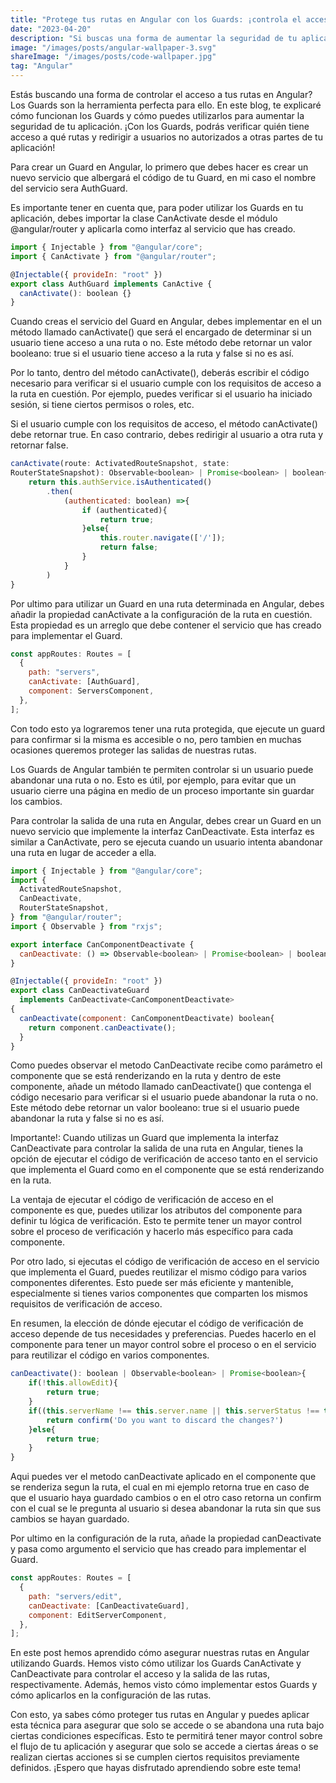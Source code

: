 ```yaml
---
title: "Protege tus rutas en Angular con los Guards: ¡controla el acceso y la salida de rutas de manera eficiente!"
date: "2023-04-20"
description: "Si buscas una forma de aumentar la seguridad de tu aplicación Angular, los Guards son una herramienta clave para controlar el acceso a tus rutas. En este blog, te explicamos cómo funcionan los Guards y cómo puedes utilizarlos para verificar quién tiene acceso a qué rutas. Además, te mostraremos cómo redirigir a usuarios no autorizados a otras partes de tu aplicación. ¡Aprende todo lo que necesitas saber sobre los Guards en Angular aquí!"
image: "/images/posts/angular-wallpaper-3.svg"
shareImage: "/images/posts/code-wallpaper.jpg"
tag: "Angular"
---
```


Estás buscando una forma de controlar el acceso a tus rutas en Angular? Los Guards son la herramienta perfecta para ello. En este blog, te explicaré cómo funcionan los Guards y cómo puedes utilizarlos para aumentar la seguridad de tu aplicación. ¡Con los Guards, podrás verificar quién tiene acceso a qué rutas y redirigir a usuarios no autorizados a otras partes de tu aplicación!

Para crear un Guard en Angular, lo primero que debes hacer es crear un nuevo servicio que albergará el código de tu Guard, en mi caso el nombre del servicio sera AuthGuard.

Es importante tener en cuenta que, para poder utilizar los Guards en tu aplicación, debes importar la clase CanActivate desde el módulo @angular/router y aplicarla como interfaz al servicio que has creado.

```javascript {monokai}
import { Injectable } from "@angular/core";
import { CanActivate } from "@angular/router";

@Injectable({ provideIn: "root" })
export class AuthGuard implements CanActive {
  canActivate(): boolean {}
}
```

Cuando creas el servicio del Guard en Angular, debes implementar en el un método llamado canActivate() que será el encargado de determinar si un usuario tiene acceso a una ruta o no. Este método debe retornar un valor booleano: true si el usuario tiene acceso a la ruta y false si no es así.

Por lo tanto, dentro del método canActivate(), deberás escribir el código necesario para verificar si el usuario cumple con los requisitos de acceso a la ruta en cuestión. Por ejemplo, puedes verificar si el usuario ha iniciado sesión, si tiene ciertos permisos o roles, etc.

Si el usuario cumple con los requisitos de acceso, el método canActivate() debe retornar true. En caso contrario, debes redirigir al usuario a otra ruta y retornar false.

```javascript {monokai}
canActivate(route: ActivatedRouteSnapshot, state:
RouterStateSnapshot): Observable<boolean> | Promise<boolean> | boolean{
    return this.authService.isAuthenticated()
        .then(
            (authenticated: boolean) =>{
                if (authenticated){
                    return true;
                }else{
                    this.router.navigate(['/']);
                    return false;
                }
            }
        )
}
```

Por ultimo para utilizar un Guard en una ruta determinada en Angular, debes añadir la propiedad canActivate a la configuración de la ruta en cuestión. Esta propiedad es un arreglo que debe contener el servicio que has creado para implementar el Guard.

```javascript {monokai}
const appRoutes: Routes = [
  {
    path: "servers",
    canActivate: [AuthGuard],
    component: ServersComponent,
  },
];
```

Con todo esto ya lograremos tener una ruta protegida, que ejecute un guard para confirmar si la misma es accesible o no, pero tambien en muchas ocasiones queremos proteger las salidas de nuestras rutas.

Los Guards de Angular también te permiten controlar si un usuario puede abandonar una ruta o no. Esto es útil, por ejemplo, para evitar que un usuario cierre una página en medio de un proceso importante sin guardar los cambios.

Para controlar la salida de una ruta en Angular, debes crear un Guard en un nuevo servicio que implemente la interfaz CanDeactivate. Esta interfaz es similar a CanActivate, pero se ejecuta cuando un usuario intenta abandonar una ruta en lugar de acceder a ella.

```javascript {monokai}
import { Injectable } from "@angular/core";
import {
  ActivatedRouteSnapshot,
  CanDeactivate,
  RouterStateSnapshot,
} from "@angular/router";
import { Observable } from "rxjs";

export interface CanComponentDeactivate {
  canDeactivate: () => Observable<boolean> | Promise<boolean> | boolean;
}

@Injectable({ provideIn: "root" })
export class CanDeactivateGuard
  implements CanDeactivate<CanComponentDeactivate>
{
  canDeactivate(component: CanComponentDeactivate) boolean{
    return component.canDeactivate();
  }
}
```

Como puedes observar el metodo CanDeactivate recibe como parámetro el componente que se está renderizando en la ruta y dentro de este componente, añade un método llamado canDeactivate() que contenga el código necesario para verificar si el usuario puede abandonar la ruta o no. Este método debe retornar un valor booleano: true si el usuario puede abandonar la ruta y false si no es así.

Importante!: Cuando utilizas un Guard que implementa la interfaz CanDeactivate para controlar la salida de una ruta en Angular, tienes la opción de ejecutar el código de verificación de acceso tanto en el servicio que implementa el Guard como en el componente que se está renderizando en la ruta.

La ventaja de ejecutar el código de verificación de acceso en el componente es que, puedes utilizar los atributos del componente para definir tu lógica de verificación. Esto te permite tener un mayor control sobre el proceso de verificación y hacerlo más específico para cada componente.

Por otro lado, si ejecutas el código de verificación de acceso en el servicio que implementa el Guard, puedes reutilizar el mismo código para varios componentes diferentes. Esto puede ser más eficiente y mantenible, especialmente si tienes varios componentes que comparten los mismos requisitos de verificación de acceso.

En resumen, la elección de dónde ejecutar el código de verificación de acceso depende de tus necesidades y preferencias. Puedes hacerlo en el componente para tener un mayor control sobre el proceso o en el servicio para reutilizar el código en varios componentes.

```javascript {monokai}
canDeactivate(): boolean | Observable<boolean> | Promise<boolean>{
    if(!this.allowEdit){
        return true;
    }
    if((this.serverName !== this.server.name || this.serverStatus !== this.server.status) && !this.changesSaved){
        return confirm('Do you want to discard the changes?')
    }else{
        return true;
    }
}
```

Aqui puedes ver el metodo canDeactivate aplicado en el componente que se renderiza segun la ruta, el cual en mi ejemplo retorna true en caso de que el usuario haya guardado cambios o en el otro caso retorna un confirm con el cual se le pregunta al usuario si desea abandonar la ruta sin que sus cambios se hayan guardado.

Por ultimo en la configuración de la ruta, añade la propiedad canDeactivate y pasa como argumento el servicio que has creado para implementar el Guard.

```javascript {monokai}
const appRoutes: Routes = [
  {
    path: "servers/edit",
    canDeactivate: [CanDeactivateGuard],
    component: EditServerComponent,
  },
];
```

En este post hemos aprendido cómo asegurar nuestras rutas en Angular utilizando Guards. Hemos visto cómo utilizar los Guards CanActivate y CanDeactivate para controlar el acceso y la salida de las rutas, respectivamente. Además, hemos visto cómo implementar estos Guards y cómo aplicarlos en la configuración de las rutas.

Con esto, ya sabes cómo proteger tus rutas en Angular y puedes aplicar esta técnica para asegurar que solo se accede o se abandona una ruta bajo ciertas condiciones específicas. Esto te permitirá tener mayor control sobre el flujo de tu aplicación y asegurar que solo se accede a ciertas áreas o se realizan ciertas acciones si se cumplen ciertos requisitos previamente definidos. ¡Espero que hayas disfrutado aprendiendo sobre este tema!
